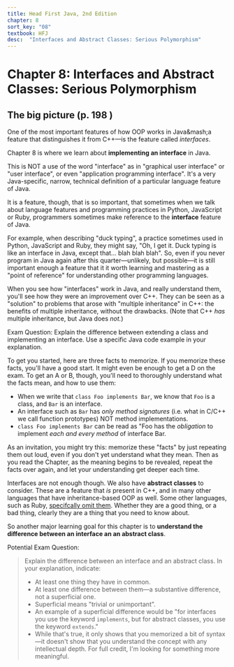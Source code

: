 ```yaml
---
title: Head First Java, 2nd Edition
chapter: 8
sort_key: "08"
textbook: HFJ
desc:  "Interfaces and Abstract Classes: Serious Polymorphism"
---
```



# Chapter 8: Interfaces and Abstract Classes: Serious Polymorphism 



## The big picture (p. 198 )

One of the most important features of how OOP works in Java&mash;a feature that distinguishes it from C++&mdash;is the feature called <em>interfaces</em>.    

Chapter 8 is where we learn about <b>implementing an interface</b> in Java.

This is NOT a use of the word "interface" as in "graphical user interface" or "user interface", or even "application programming interface".  It's a very Java-specific, narrow, technical definition of a particular language feature of Java.

It is a feature, though, that is so important, that sometimes when we talk about language features and programming practices in Python, JavaScript or Ruby, programmers sometimes make reference to the <b>interface</b> feature of Java.  

For example, when describing "duck typing", a practice sometimes used in Python, JavaScript and Ruby, they might say, "Oh, I get it.  Duck typing is like an interface in Java, except that... blah blah blah".    So, even if you never program in Java again after this quarter&mdash;unlikely, but possible&mdash;it is still important enough a feature that it it worth learning and mastering as a "point of reference" for understanding other programming languages.

When you see how "interfaces" work in Java, and really understand them, you'll see how they were an improvement over C++.   They can be seen as a "solution" to problems that arose with "multiple inheritance" in C++: the benefits of multiple inheritance, without the drawbacks. (Note that C++ <em>has</em> multiple inheritance, but Java does <em>not.</em>)

Exam Question: Explain the difference between extending a class and implementing an interface.   Use a specific Java code example in your explanation.

To get you started, here are three facts to memorize.   If you memorize these facts, you'll have a good start.  It might even be enough to get a D on the exam.  To get an A or B, though, you'll need to thoroughly understand what the facts mean, and how to use them: 

* When we write that <code>class Foo implements Bar</code>, we know that <code>Foo</code> is a class, and <code>Bar</code> is an interface.
* An interface such as <code>Bar</code> has <em>only method signatures</em> (i.e. what in C/C++ we call function prototypes) NOT method implementations.
* <code>class Foo implements Bar</code> can be read as "Foo has the <em>obligation</em> to implement <em>each and every method</em> of interface Bar.

As an invitation, you might try this: memorize these "facts" by just repeating them out loud, even if you don't yet understand what they mean.  Then as you read the Chapter, as the meaning begins to be revealed, repeat the facts over again, and let your understanding get deeper each time.

Interfaces are not enough though.  We also have <b>abstract classes</b> to consider.  These are a feature that <em>is</em> present in C++, and in many other languages that have inheritance-based OOP as well.  Some other languages, such as Ruby, [specifcally omit them](http://yakhairsurplus.com/abstract-classes-ruby-losing-security-blanket/).     Whether they are a good thing, or a bad thing, clearly they are a thing that you need to know about.       

So another major learning goal for this chapter is to <b>understand the difference between an interface an an abstract class</b>.

Potential Exam Question:

> Explain the difference between an interface and an abstract class.   In your explanation, indicate:
> * At least one thing they have in common.
> * At least one difference between them&mdash;a substantive difference, not a superficial one.  
>  * Superficial means "trivial or unimportant".  
>  * An example of a superficial difference would be "for interfaces you use the keyword <code>implements</code>, but for abstract classes, you use the keyword <code>extends</code>."  
>  * While that's true, it only shows that you memorized a bit of syntax&mdash;it doesn't show that you understand the concept with any intellectual depth.  For full credit, I'm looking for something more meaningful.





